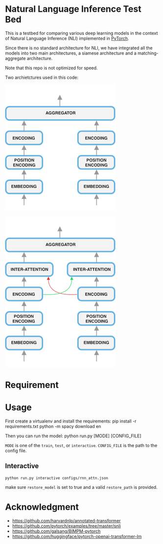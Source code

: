 # Natural Language Inference Test Bed
This is a testbed for comparing various deep learning models in the context of Natural Language Inference (NLI) implemented in [PyTorch](http://pytorch.org).

Since there is no standard architecture for NLI, we have integrated all the models into two main architectures, a siamese architecture and a matching-aggregate architecture.

Note that this repo is not optimized for speed.

Two archietctures used in this code:

![Natural Language Inference Arch 1](assets/nli1.png)


![Natural Language Inference Arch 2](assets/nli2.png)


# Requirement

# Usage

First create a virtualenv and install the requirements:
    pip install -r requirements.txt
    python -m spacy download en

Then you can run the model:
    python run.py [MODE] [CONFIG_FILE]

`MODE` is one of the `train`, `test`, or `interactive`. `CONFIG_FILE` is the path to the config file.

## Interactive
    python run.py interactive configs/rnn_attn.json

make sure `restore_model` is set to true and a valid `restore_path` is provided.






# Acknowledgment
- https://github.com/harvardnlp/annotated-transformer
- https://github.com/pytorch/examples/tree/master/snli
- https://github.com/galsang/BIMPM-pytorch
- https://github.com/huggingface/pytorch-openai-transformer-lm